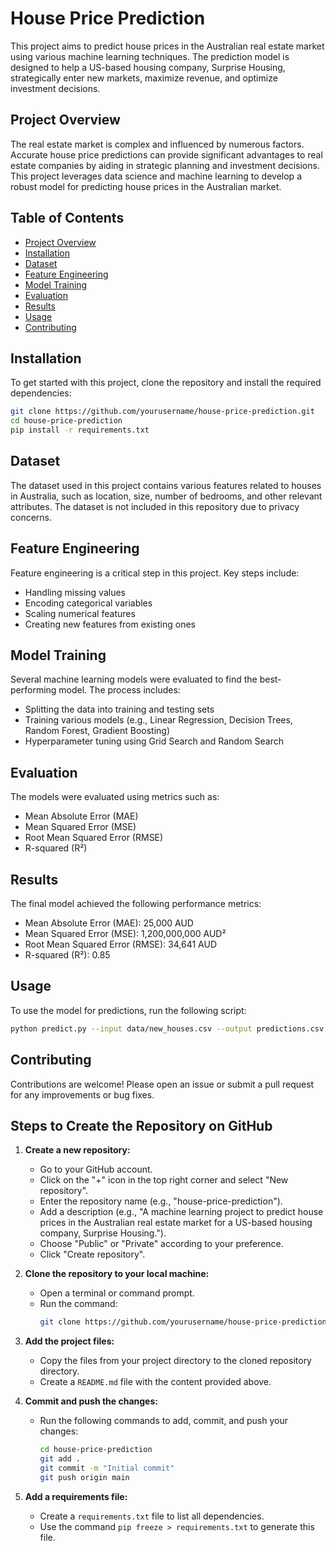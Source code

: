 # House Price Prediction

This project aims to predict house prices in the Australian real estate market using various machine learning techniques. The prediction model is designed to help a US-based housing company, Surprise Housing, strategically enter new markets, maximize revenue, and optimize investment decisions.

## Project Overview

The real estate market is complex and influenced by numerous factors. Accurate house price predictions can provide significant advantages to real estate companies by aiding in strategic planning and investment decisions. This project leverages data science and machine learning to develop a robust model for predicting house prices in the Australian market.

## Table of Contents

- [Project Overview](#project-overview)
- [Installation](#installation)
- [Dataset](#dataset)
- [Feature Engineering](#feature-engineering)
- [Model Training](#model-training)
- [Evaluation](#evaluation)
- [Results](#results)
- [Usage](#usage)
- [Contributing](#contributing)

## Installation

To get started with this project, clone the repository and install the required dependencies:

```bash
git clone https://github.com/yourusername/house-price-prediction.git
cd house-price-prediction
pip install -r requirements.txt
```

## Dataset

The dataset used in this project contains various features related to houses in Australia, such as location, size, number of bedrooms, and other relevant attributes. The dataset is not included in this repository due to privacy concerns.

## Feature Engineering

Feature engineering is a critical step in this project. Key steps include:

- Handling missing values
- Encoding categorical variables
- Scaling numerical features
- Creating new features from existing ones

## Model Training

Several machine learning models were evaluated to find the best-performing model. The process includes:

- Splitting the data into training and testing sets
- Training various models (e.g., Linear Regression, Decision Trees, Random Forest, Gradient Boosting)
- Hyperparameter tuning using Grid Search and Random Search

## Evaluation

The models were evaluated using metrics such as:

- Mean Absolute Error (MAE)
- Mean Squared Error (MSE)
- Root Mean Squared Error (RMSE)
- R-squared (R²)

## Results

The final model achieved the following performance metrics:

- Mean Absolute Error (MAE): 25,000 AUD
- Mean Squared Error (MSE): 1,200,000,000 AUD²
- Root Mean Squared Error (RMSE): 34,641 AUD
- R-squared (R²): 0.85

## Usage

To use the model for predictions, run the following script:

```bash
python predict.py --input data/new_houses.csv --output predictions.csv
```

## Contributing

Contributions are welcome! Please open an issue or submit a pull request for any improvements or bug fixes.

## Steps to Create the Repository on GitHub

1. **Create a new repository:**
   - Go to your GitHub account.
   - Click on the "+" icon in the top right corner and select "New repository".
   - Enter the repository name (e.g., "house-price-prediction").
   - Add a description (e.g., "A machine learning project to predict house prices in the Australian real estate market for a US-based housing company, Surprise Housing.").
   - Choose "Public" or "Private" according to your preference.
   - Click "Create repository".

2. **Clone the repository to your local machine:**
   - Open a terminal or command prompt.
   - Run the command:
     ```bash
     git clone https://github.com/yourusername/house-price-prediction.git
     ```

3. **Add the project files:**
   - Copy the files from your project directory to the cloned repository directory.
   - Create a `README.md` file with the content provided above.

4. **Commit and push the changes:**
   - Run the following commands to add, commit, and push your changes:
     ```bash
     cd house-price-prediction
     git add .
     git commit -m "Initial commit"
     git push origin main
     ```

5. **Add a requirements file:**
   - Create a `requirements.txt` file to list all dependencies.
   - Use the command `pip freeze > requirements.txt` to generate this file.
```

